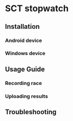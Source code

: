 # SCT stopwatch

## Installation

### Android device

### Windows device

## Usage Guide

### Recording race

### Uploading results

## Troubleshooting
